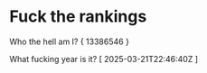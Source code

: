 # Fuck the rankings

Who the hell am I?
{ 13386546 }

What fucking year is it?
[ 2025-03-21T22:46:40Z ]
